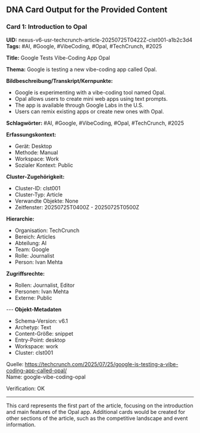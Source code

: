 ## DNA Card Output for the Provided Content

### Card 1: Introduction to Opal

**UID:** nexus-v6-usr-techcrunch-article-20250725T0422Z-clst001-a1b2c3d4  
**Tags:** #AI, #Google, #VibeCoding, #Opal, #TechCrunch, #2025

**Title:** Google Tests Vibe-Coding App Opal

**Thema:** Google is testing a new vibe-coding app called Opal.

**Bildbeschreibung/Transkript/Kernpunkte:**
- Google is experimenting with a vibe-coding tool named Opal.
- Opal allows users to create mini web apps using text prompts.
- The app is available through Google Labs in the U.S.
- Users can remix existing apps or create new ones with Opal.

**Schlagwörter:** #AI, #Google, #VibeCoding, #Opal, #TechCrunch, #2025



**Erfassungskontext:**
- Gerät: Desktop
- Methode: Manual
- Workspace: Work
- Sozialer Kontext: Public

**Cluster-Zugehörigkeit:**
- Cluster-ID: clst001
- Cluster-Typ: Article
- Verwandte Objekte: None
- Zeitfenster: 20250725T0400Z - 20250725T0500Z

**Hierarchie:**
- Organisation: TechCrunch
- Bereich: Articles
- Abteilung: AI
- Team: Google
- Rolle: Journalist
- Person: Ivan Mehta

**Zugriffsrechte:**
- Rollen: Journalist, Editor
- Personen: Ivan Mehta
- Externe: Public

--- **Objekt-Metadaten**
- Schema-Version: v6.1
- Archetyp: Text
- Content-Größe: snippet
- Entry-Point: desktop
- Workspace: work
- Cluster: clst001

Quelle: https://techcrunch.com/2025/07/25/google-is-testing-a-vibe-coding-app-called-opal/  
Name: google-vibe-coding-opal

Verification: OK

---

This card represents the first part of the article, focusing on the introduction and main features of the Opal app. Additional cards would be created for other sections of the article, such as the competitive landscape and event information.